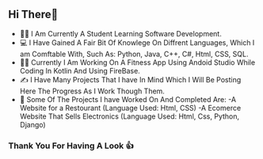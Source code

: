 ## Hi There👋

 - 🧑‍🎓 I Am Currently A Student Learning Software Development.
 - 💻 I Have Gained A Fair Bit Of Knowlege On Diffrent Languages, Which I am Comftable With, Such As: Python, Java, C++, C#, Html, CSS, SQL.
 - 👨‍💻 Currently I Am Working On A Fitness App Using Andoid Studio While Coding In Kotlin And Using FireBase.
 - ✍️ I Have Many Projects That I have In Mind Which I Will Be Posting Here The Progress As I Work Though Them.
 - 📝 Some Of The Projects I have Worked On And Completed Are:
  -A Website for a Restourant (Language Used: Html, CSS)
  -A Ecomerce Website That Sells Electronics (Language Used: Html, Css, Python, Django)

### Thank You For Having A Look 👍

